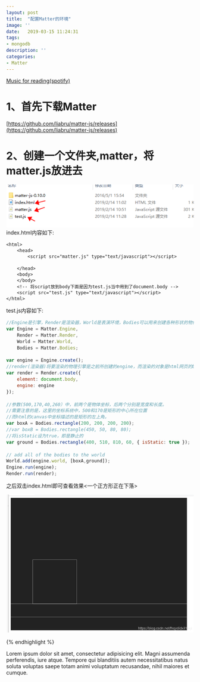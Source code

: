 ```yaml
---
layout: post
title:  "配置Matter的环境"
image: ''
date:   2019-03-15 11:24:31
tags:
- mongodb
description: ''
categories:
- Matter 
---
```


<p class="music-read"><a href="spotify:track:4DAZ8UYNpWVIV46aLkN2Qp">Music for reading(spotify)</a></p>

# 1、首先下载Matter

[https://github.com/liabru/matter-js/releases](https://github.com/liabru/matter-js/releases)

# 2、创建一个文件夹,matter，将matter.js放进去

![\assets\img\matterjs\1](..\assets\img\matterjs\1.png)index.html内容如下:

```
<html>
    <head>
        <script src="matter.js" type="text/javascript"></script>

    </head>
    <body>
    </body>
    <!-- 将script放到body下面是因为test.js当中用到了document.body -->
    <script src="test.js" type="text/javascript"></script> 
</html>
```

test.js内容如下:

```javascript
//Engine是引擎，Render是渲染器，World是表演环境，Bodies可以用来创建各种形状的物体。
var Engine = Matter.Engine,
    Render = Matter.Render,
    World = Matter.World,
    Bodies = Matter.Bodies;

var engine = Engine.create();
//render(渲染器)将要渲染的物理引擎是之前所创建的engine，而渲染的对象是html网页的body
var render = Render.create({
    element: document.body,
    engine: engine
});

//参数(500,170,40,260）中，前两个是物体坐标，后两个分别是宽度和长度。 
//需要注意的是，这里的坐标系统中，500和170是矩形的中心所在位置
//而html的canvas中坐标描述的是矩形的左上角。
var boxA = Bodies.rectangle(200, 200, 200, 200);
//var boxB = Bodies.rectangle(450, 50, 80, 80);
//将isStatic设为true，即是静止的
var ground = Bodies.rectangle(400, 510, 810, 60, { isStatic: true });

// add all of the bodies to the world
World.add(engine.world, [boxA,ground]);
Engine.run(engine);
Render.run(render);
```

之后双击index.html即可查看效果<一个正方形正在下落>

![\assets\img\matterjs\2](..\assets\img\matterjs\2.png)

{% endhighlight %}

Lorem ipsum dolor sit amet, consectetur adipisicing elit. Magni assumenda perferendis, iure atque. Tempore qui blanditiis autem necessitatibus natus soluta voluptas saepe totam animi voluptatum recusandae, nihil maiores et cumque.
